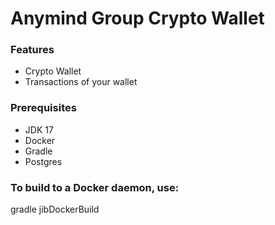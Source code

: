 # Anymind Group  Crypto Wallet

### Features

- Crypto Wallet
- Transactions of your wallet

### Prerequisites

- JDK 17
- Docker
- Gradle
- Postgres

### To build to a Docker daemon, use:

gradle jibDockerBuild
 